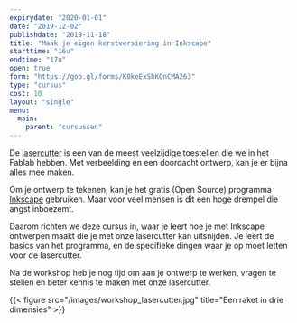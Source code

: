 ```yaml
---
expirydate: "2020-01-01"
date: "2019-12-02"
publishdate: "2019-11-18"
title: "Maak je eigen kerstversiering in Inkscape"
starttime: "16u"
endtime: "17u"
open: true
form: "https://goo.gl/forms/K0keExShKQnCMA263"
type: "cursus"
cost: 10
layout: "single"
menu: 
  main:
    parent: "cursussen"
---
```


De [lasercutter](/uitrusting/lasercutter) is een van de meest veelzijdige toestellen die we in het Fablab hebben. Met verbeelding en een doordacht ontwerp, kan je er bijna alles mee maken.

Om je ontwerp te tekenen, kan je het gratis (Open Source) programma [Inkscape](https://inkscape.org/) gebruiken. Maar voor veel mensen is dit een hoge drempel die angst inboezemt.

Daarom richten we deze cursus in, waar je leert hoe je met Inkscape ontwerpen maakt die je met onze lasercutter kan uitsnijden. Je leert de basics van het programma, en de specifieke dingen waar je op moet letten voor de lasercutter.

Na de workshop heb je nog tijd om aan je ontwerp te werken, vragen te stellen en beter kennis te maken met onze lasercutter.

{{< figure src="/images/workshop_lasercutter.jpg" title="Een raket in drie dimensies" >}}